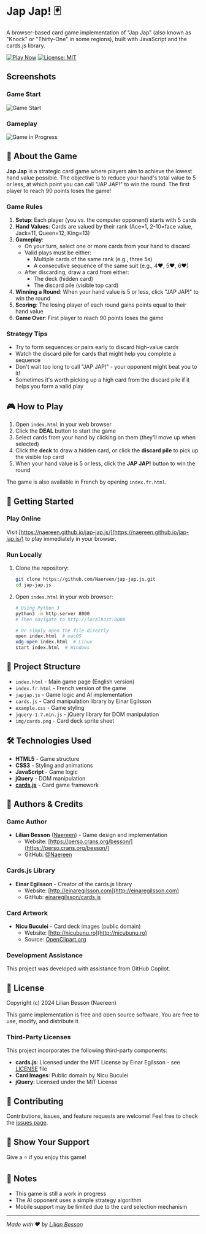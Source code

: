 # Jap Jap! 🃏

A browser-based card game implementation of "Jap Jap" (also known as "Knock" or "Thirty-One" in some regions), built with JavaScript and the cards.js library.

[![Play Now](https://img.shields.io/badge/Play-Now-brightgreen)](https://naereen.github.io/jap-jap.js/)
[![License: MIT](https://img.shields.io/badge/License-MIT-blue.svg)](https://opensource.org/licenses/MIT)

## Screenshots

### Game Start
![Game Start](https://github.com/user-attachments/assets/9b320284-8540-49ec-b9ca-26858b59be81)

### Gameplay
![Game in Progress](https://github.com/user-attachments/assets/3997180e-5d0d-4181-8c45-befdd9a83418)

## 📖 About the Game

**Jap Jap** is a strategic card game where players aim to achieve the lowest hand value possible. The objective is to reduce your hand's total value to 5 or less, at which point you can call "JAP JAP!" to win the round. The first player to reach 90 points loses the game!

### Game Rules

1. **Setup**: Each player (you vs. the computer opponent) starts with 5 cards
2. **Hand Values**: Cards are valued by their rank (Ace=1, 2-10=face value, Jack=11, Queen=12, King=13)
3. **Gameplay**:
   - On your turn, select one or more cards from your hand to discard
   - Valid plays must be either:
     - Multiple cards of the same rank (e.g., three 5s)
     - A consecutive sequence of the same suit (e.g., 4♥, 5♥, 6♥)
   - After discarding, draw a card from either:
     - The deck (hidden card)
     - The discard pile (visible top card)
4. **Winning a Round**: When your hand value is 5 or less, click "JAP JAP!" to win the round
5. **Scoring**: The losing player of each round gains points equal to their hand value
6. **Game Over**: First player to reach 90 points loses the game

### Strategy Tips

- Try to form sequences or pairs early to discard high-value cards
- Watch the discard pile for cards that might help you complete a sequence
- Don't wait too long to call "JAP JAP!" - your opponent might beat you to it!
- Sometimes it's worth picking up a high card from the discard pile if it helps you form a valid play

## 🎮 How to Play

1. Open `index.html` in your web browser
2. Click the **DEAL** button to start the game
3. Select cards from your hand by clicking on them (they'll move up when selected)
4. Click the **deck** to draw a hidden card, or click the **discard pile** to pick up the visible top card
5. When your hand value is 5 or less, click the **JAP JAP!** button to win the round

The game is also available in French by opening `index.fr.html`.

## 🚀 Getting Started

### Play Online

Visit [https://naereen.github.io/jap-jap.js/](https://naereen.github.io/jap-jap.js/) to play immediately in your browser.

### Run Locally

1. Clone the repository:
   ```bash
   git clone https://github.com/Naereen/jap-jap.js.git
   cd jap-jap.js
   ```

2. Open `index.html` in your web browser:
   ```bash
   # Using Python 3
   python3 -m http.server 8000
   # Then navigate to http://localhost:8000
   
   # Or simply open the file directly
   open index.html  # macOS
   xdg-open index.html  # Linux
   start index.html  # Windows
   ```

## 📁 Project Structure

- `index.html` - Main game page (English version)
- `index.fr.html` - French version of the game
- `japjap.js` - Game logic and AI implementation
- `cards.js` - Card manipulation library by Einar Egilsson
- `example.css` - Game styling
- `jquery-1.7.min.js` - jQuery library for DOM manipulation
- `img/cards.png` - Card deck sprite sheet

## 🛠️ Technologies Used

- **HTML5** - Game structure
- **CSS3** - Styling and animations
- **JavaScript** - Game logic
- **jQuery** - DOM manipulation
- **[cards.js](http://einaregilsson.github.io/cards.js/)** - Card game framework

## 👥 Authors & Credits

### Game Author
- **Lilian Besson** ([Naereen](https://github.com/Naereen)) - Game design and implementation
  - Website: [https://perso.crans.org/besson/](https://perso.crans.org/besson/)
  - GitHub: [@Naereen](https://github.com/Naereen/)

### Cards.js Library
- **Einar Egilsson** - Creator of the cards.js library
  - Website: [http://einaregilsson.com](http://einaregilsson.com)
  - GitHub: [einaregilsson/cards.js](https://github.com/einaregilsson/cards.js)

### Card Artwork
- **Nicu Buculei** - Card deck images (public domain)
  - Website: [http://nicubunu.ro](http://nicubunu.ro)
  - Source: [OpenClipart.org](https://openclipart.org)

### Development Assistance
This project was developed with assistance from GitHub Copilot.

## 📄 License

Copyright (c) 2024 Lilian Besson (Naereen)

This game implementation is free and open source software. You are free to use, modify, and distribute it.

### Third-Party Licenses

This project incorporates the following third-party components:

- **cards.js**: Licensed under the MIT License by Einar Egilsson - see [LICENSE](LICENSE) file
- **Card Images**: Public domain by Nicu Buculei
- **jQuery**: Licensed under the MIT License

## 🤝 Contributing

Contributions, issues, and feature requests are welcome! Feel free to check the [issues page](https://github.com/Naereen/jap-jap.js/issues).

## 🌟 Show Your Support

Give a ⭐️ if you enjoy this game!

## 📝 Notes

- This game is still a work in progress
- The AI opponent uses a simple strategy algorithm
- Mobile support may be limited due to the card selection mechanism

---

*Made with ❤️ by [Lilian Besson](https://github.com/Naereen)*
